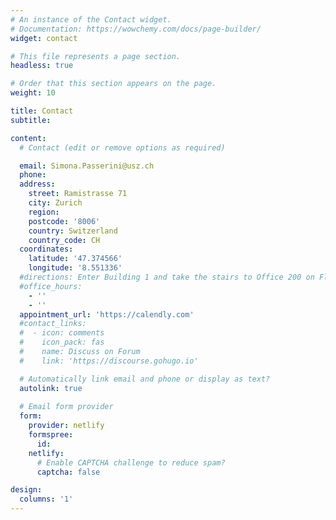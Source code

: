 ```yaml
---
# An instance of the Contact widget.
# Documentation: https://wowchemy.com/docs/page-builder/
widget: contact

# This file represents a page section.
headless: true

# Order that this section appears on the page.
weight: 10

title: Contact
subtitle:

content:
  # Contact (edit or remove options as required)

  email: Simona.Passerini@usz.ch
  phone: 
  address:
    street: Ramistrasse 71
    city: Zurich
    region: 
    postcode: '8006'
    country: Switzerland
    country_code: CH
  coordinates:
    latitude: '47.374566'
    longitude: '8.551336'
  #directions: Enter Building 1 and take the stairs to Office 200 on Floor 2
  #office_hours:
    - ''
    - ''
  appointment_url: 'https://calendly.com'
  #contact_links:
  #  - icon: comments
  #    icon_pack: fas
  #    name: Discuss on Forum
  #    link: 'https://discourse.gohugo.io'

  # Automatically link email and phone or display as text?
  autolink: true
  
  # Email form provider
  form:
    provider: netlify
    formspree:
      id:
    netlify:
      # Enable CAPTCHA challenge to reduce spam?
      captcha: false

design:
  columns: '1'
---
```



